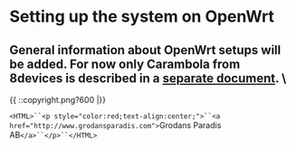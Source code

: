 # Setting up the system on OpenWrt

General information about OpenWrt setups will be added. For now only Carambola from 8devices is described in a [separate document](setting_up_the_system_on_8devices_carambola).
\\ 
----
{{  ::copyright.png?600  |}}

`<HTML>``<p style="color:red;text-align:center;">``<a href="http://www.grodansparadis.com">`Grodans Paradis AB`</a>``</p>``</HTML>`
